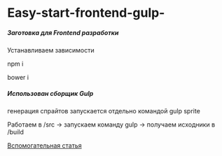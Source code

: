 # Easy-start-frontend-gulp-

##### Заготовка для Frontend разработки

Устанавливаем зависимости

npm i

bower i

##### Использован сборщик Gulp

генерация спрайтов запускается отдельно
командой gulp sprite

Работаем в /src -> запускаем команду gulp -> получаем исходники в /build

[Вспомогательная статья](http://habrahabr.ru/post/250569/)
